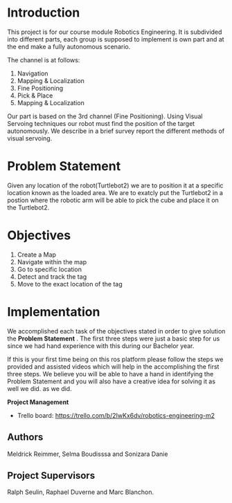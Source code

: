 # Introduction

This project is for our course module Robotics Engineering. 
It is subdivided into different parts, each group is supposed to implement is own part and at the end make a fully autonomous scenario. 

The channel is at follows:
1. Navigation
2. Mapping & Localization
3. Fine Positioning 
4. Pick & Place
5. Mapping & Localization

Our part is based on the 3rd channel (Fine Positioning). Using Visual Servoing techniques our robot must find the position of the target autonomously.
We describe in a brief survey report the different methods of visual servoing.

# Problem Statement
Given any location of the robot(Turtlebot2) we are to position it at a specific location known as the loaded area. We are to exatcly put the Turtlebot2 in a postion where the robotic arm will be able to pick the cube and place it on the Turtlebot2.

# Objectives
1. Create a Map
2. Navigate within the map 
3. Go to specific location 
4. Detect and track the tag
5. Move to the exact location of the tag

# Implementation
We accomplished each task of the objectives stated in order to give solution the **Problem Statement** . The first three steps were just a basic step for us since we had hand experience with this during our Bachelor year.

If this is your first time being on this ros platform please follow the steps we provided and assisted videos which will help in the accomplishing the first three steps. We believe you will be able to have a hand in identifying the Problem Statement and you will also have a creative idea for solving it as well we did. as we did.




 

**Project Management**
- Trello board: https://trello.com/b/2IwKx6dv/robotics-engineering-m2

## Authors
Meldrick Reimmer, Selma Boudisssa and Sonizara Danie


## Project Supervisors
Ralph Seulin, Raphael Duverne and Marc Blanchon.
 


